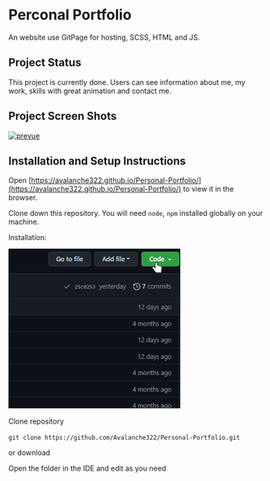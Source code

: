 # Perconal Portfolio
An website use GitPage for hosting, SCSS, HTML and JS.
## Project Status
This project is currently done. Users can see information about me, my work, skills with great animation and contact me.
## Project Screen Shots
<p><a target="_blank" rel="noopener noreferrer" href="src\img\markdown\prevue.gif"><img src="src\img\markdown\prevue.gif" alt="prevue" style="max-width: 100%;"></a></p>

## Installation and Setup Instructions
Open [https://avalanche322.github.io/Personal-Portfolio/](https://avalanche322.github.io/Personal-Portfolio/) to view it in the browser.

Clone down this repository. You will need `node`, `npm` installed globally on your machine.

Installation:

<p><a target="_blank" rel="noopener noreferrer" href="src\img\markdown\prevue.gif"><img src="src\img\markdown\how-download.gif" alt="how download" style="max-width: 100%;"></a></p>

Clone repository

`git clone https://github.com/Avalanche322/Personal-Portfolio.git`

or download

Open the folder in the IDE and edit as you need
